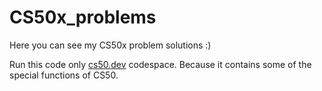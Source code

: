 # CS50x_problems
Here you can see my CS50x problem solutions :)

Run this code only [cs50.dev](https://cs50.dev/) codespace. Because it contains some of the special functions of CS50.

